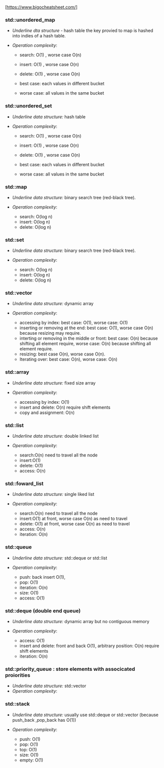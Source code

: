 [https://www.bigocheatsheet.com/]

### std::unordered_map

- *Underline dta structure* - hash table
the key provied to map is hashed into indies of a hash table.
- *Operation complexity*:

    - search: O(1) , worse case O(n)
    - insert: O(1) , worse case O(n)
    - delete: O(1) , worse case O(n)

    - best case: each values in different bucket
    - worse case: all values in the same bucket

### std::unordered_set

- *Underline data structure:* hash table
- *Operation complexity*:
    
    - search: O(1) , worse case O(n)
    - insert: O(1) , worse case O(n)
    - delete: O(1) , worse case O(n)

    - best case: each values in different bucket
    - worse case: all values in the same bucket

### std::map

- *Underline data structure:* binary search tree (red-black tree). 
- *Operation complexity*:
    
    - search: O(log n)
    - insert: O(log n)
    - delete: O(log n)

### std::set

- *Underline data structure:* binary search tree (red-black tree). 
- *Operation complexity*:
    
    - search: O(log n)
    - insert: O(log n)
    - delete: O(log n)

### std::vector

- *Underline data structure:* dynamic array
- *Operation complexity*:
    
    - accessing by index: best case: O(1), worse case: O(1)
    - inserting or removing at the end: best case: O(1), worse case O(n) because resizing may require.
    - interting or removing in the middle or front: best case: O(n) because shifting all element require, worse case: O(n) because shifting all element require.
    - resizing: best case O(n), worse case O(n).
    - Iterating over: best case: O(n), worse case: O(n)

### std::array

- *Underline data structure:* fixed size array
- *Operation complexity*:
    
    - accessing by index: O(1)
    - insert and delete: O(n) require shift elements
    - copy and assignment: O(n)

### std::list

- *Underline data structure:* double linked list
- *Operation complexity*:
    
    - search:O(n) need to travel all the node
    - insert:O(1) 
    - delete: O(1)
    - access: O(n)

### std::foward_list

- *Underline data structure:* single liked list
- *Operation complexity*:
    
    - search:O(n) need to travel all the node
    - insert:O(1) at front, worse case O(n) as need to travel
    - delete: O(1) at front, worse case O(n) as need to travel
    - access: O(n)
    - iteration: O(n)
  
### std::queue

- *Underline data structure:* std::deque or std::list
- *Operation complexity*:

    - push: back insert O(1), 
    - pop: O(1)
    - iteration: O(n)
    - size: O(1)
    - access: O(1)

### std::deque (double end queue)

- *Underline data structure:* dynamic array but no contiguous memory
- *Operation complexity*:
    
    - access: O(1)
    - insert and delete: front and back O(1), arbitrary position: O(n) require shift elements
    - iteration: O(n)

### std::priority_queue : store elements with associcated proiorities

- *Underline data structure:* std::vector
- *Operation complexity*:

### std::stack

- *Underline data structure:* usually use std::deque or std::vector (because push_back ,pop_back has O(1))
- *Operation complexity*:
    
    - push: O(1)
    - pop: O(1)
    - top: O(1)
    - size: O(1)
    - empty: O(1)